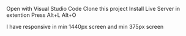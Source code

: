 Open with Visual Studio Code
Clone this project
Install Live Server in extention
Press Alt+L Alt+O

I have responsive in min 1440px screen and min 375px screen
